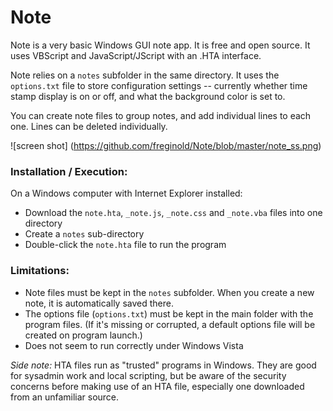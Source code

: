 # Note
Note is a very basic Windows GUI note app.  It is free and open source.  It uses VBScript and JavaScript/JScript with an .HTA interface.

Note relies on a `notes` subfolder in the same directory.  It uses the `options.txt` file to store configuration settings -- currently whether time stamp display is on or off, and what the background color is set to.

You can create note files to group notes, and add individual lines to each one.  Lines can be deleted individually.

![screen shot]
(https://github.com/freginold/Note/blob/master/note_ss.png)

### Installation / Execution:
On a Windows computer with Internet Explorer installed:
  - Download the `note.hta`, `_note.js`, `_note.css` and `_note.vba` files into one directory
  - Create a `notes` sub-directory
  - Double-click the `note.hta` file to run the program

### Limitations:
- Note files must be kept in the `notes` subfolder.  When you create a new note, it is automatically saved there.
- The options file (`options.txt`) must be kept in the main folder with the program files.  (If it's missing or corrupted, a default options file will be created on program launch.)
- Does not seem to run correctly under Windows Vista


*Side note:* HTA files run as "trusted" programs in Windows.  They are good for sysadmin work and local scripting, but be aware of the security concerns before making use of an HTA file, especially one downloaded from an unfamiliar source.
